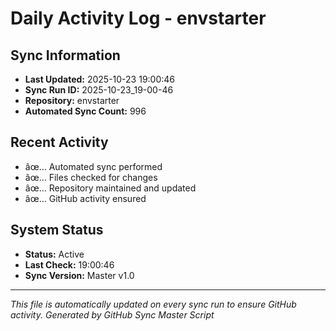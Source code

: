 ﻿# Daily Activity Log - envstarter

## Sync Information
- **Last Updated:** 2025-10-23 19:00:46
- **Sync Run ID:** 2025-10-23_19-00-46
- **Repository:** envstarter
- **Automated Sync Count:** 996

## Recent Activity
- âœ… Automated sync performed
- âœ… Files checked for changes
- âœ… Repository maintained and updated
- âœ… GitHub activity ensured

## System Status
- **Status:** Active
- **Last Check:** 19:00:46
- **Sync Version:** Master v1.0

---
*This file is automatically updated on every sync run to ensure GitHub activity.*
*Generated by GitHub Sync Master Script*
